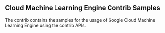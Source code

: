 Cloud Machine Learning Engine Contrib Samples
---------------------------------------------

The contrib contains the samples for the usage of Google Cloud Machine Learning
Engine using the contrib APIs.
